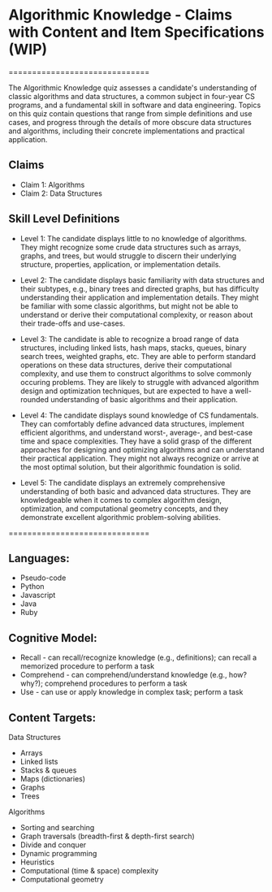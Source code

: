 # Algorithmic Knowledge - Claims with Content and Item Specifications (WIP)
==============================

The Algorithmic Knowledge quiz assesses a candidate's understanding of classic algorithms and data structures, a common
subject in four-year CS programs, and a fundamental skill in software and data engineering. Topics on this quiz contain
questions that range from simple definitions and use cases, and progress through the details of more obscure data
structures and algorithms, including their concrete implementations and practical application.

## Claims

- Claim 1: Algorithms
- Claim 2: Data Structures

## Skill Level Definitions

- Level 1: The candidate displays little to no knowledge of algorithms. They might recognize some crude data structures
  such as arrays, graphs, and trees, but would struggle to discern their underlying structure, properties, application, or
  implementation details.

- Level 2: The candidate displays basic familiarity with data structures and their subtypes, e.g., binary trees and
  directed graphs, but has difficulty understanding their application and implementation details. They might be familiar
  with some classic algorithms, but might not be able to understand or derive their computational complexity, or reason 
  about their trade-offs and use-cases.

- Level 3: The candidate is able to recognize a broad range of data structures, including linked lists, hash maps,
  stacks, queues, binary search trees, weighted graphs, etc. They are able to perform standard operations on these data
  structures, derive their computational complexity, and use them to construct algorithms to solve commonly occuring
  problems. They are likely to struggle with advanced algorithm design and optimization techniques, but are expected to
  have a well-rounded understanding of basic algorithms and their application.

- Level 4: The candidate displays sound knowledge of CS fundamentals. They can comfortably define advanced data
  structures, implement efficient algorithms, and understand worst-, average-, and best-case time and space
  complexities. They have a solid grasp of the different approaches for designing and optimizing algorithms and 
  can understand their practical application. They might not always recognize or arrive at the most optimal solution,
  but their algorithmic foundation is solid.

- Level 5: The candidate displays an extremely comprehensive understanding of both basic and advanced data structures.
  They are knowledgeable when it comes to complex algorithm design, optimization, and computational geometry concepts,
  and they demonstrate excellent algorithmic problem-solving abilities.

==============================

## Languages:

- Pseudo-code
- Python
- Javascript
- Java
- Ruby

## Cognitive Model:

- Recall - can recall/recognize knowledge (e.g., definitions); can recall a memorized procedure to perform a task
- Comprehend - can comprehend/understand knowledge (e.g., how? why?); comprehend procedures to perform a task
- Use - can use or apply knowledge in complex task; perform a task

## Content Targets:

Data Structures

- Arrays
- Linked lists
- Stacks & queues
- Maps (dictionaries)
- Graphs
- Trees

Algorithms

- Sorting and searching
- Graph traversals (breadth-first & depth-first search)
- Divide and conquer
- Dynamic programming
- Heuristics
- Computational (time & space) complexity
- Computational geometry
